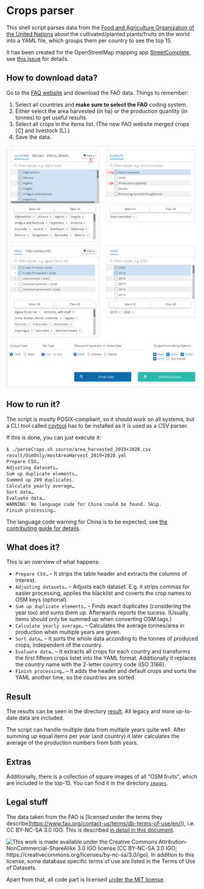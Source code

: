 # Crops parser

This shell script parses data from the [Food and Agriculture Organization of the United Nations](https://www.fao.org/faostat/en/#data/QCL) about the cultivated/planted plants/fruits on the world into a YAML file, which groups them per country to see the top 15.

It has been created for the OpenStreetMap mapping app [StreetComplete](https://github.com/westnordost/StreetComplete), see [this issue](https://github.com/westnordost/StreetComplete/issues/368) for details.

## How to download data?

Go to the [FAQ website](https://www.fao.org/faostat/en/#data/QCL) and download the FAO data. Things to remember:
1. Select all countries and **make sure to select the FAO** coding system.
2. Either select the area harvested (in ha) or the production quantity (in tonnes) to get useful results.
3. Select all crops in the items list. (The new FAO website merged crops [C] and livestock [L].)
4. Save the data.

![screenshot of the FAO website export with important things to select highlighted as explained above](./fao-website-guide.png)

## How to run it?

The script is mostly POSIX-compliant, so it should work on all systems, but a CLI tool called [csvtool](https://github.com/Chris00/ocaml-csv) has to be installed as it is used as a CSV parser.

If this is done, you can just execute it:
```shell
$ ./parseCrops.sh source/area_harvested_2019+2020.csv result/OsmOnly/mostAreaHarvest_2019+2020.yml    
Prepare CSV…
Adjusting datasets…
Sum up duplicate elements…
Summed up 289 duplicates.
Calculate yearly average…
Sort data…
Evaluate data…
WARNING: No language code for China could be found. Skip.
Finish processing…
```

The language code warning for China is to be expected, see [the contributing guide for details](./CONTRIBUTING.md).

## What does it?

This is an overview of what happens:
* `Prepare CSV…` – It strips the table header and extracts the columns of interest.
* `Adjusting datasets…` – Adjusts each dataset. E.g. it strips commas for easier processing, applies the blacklist and coverts the crop names to OSM keys (optional).
* `Sum up duplicate elements…` – Finds exact duplicates (considering the year too) and sums them up. Afterwards reports the sucess. (Usually items should only be summed up when converting OSM tags.)
* `Calculate yearly average…` – Calculates the average tonnes/area in production when multiple years are given.
* `Sort data…` – It sorts the whole data according to the tonnes of produced crops, independent of the country.
* `Evaluate data…` – It extracts all crops for each country and transforms the first fifteen crops listet into the YAML format. Additionally it replaces the country name with the 2-letter country code (ISO 3166).
* `Finish processing…` – It adds the header and default crops and sorts the YAML another time, so the countries are sorted.

## Result

The results can be seen in the directory [result](result). All legacy and more up-to-date data are included.

The script can handle multiple data from multiple years quite well. After summing up equal items per year (and country) it later calculates the average of the production numbers from both years.

## Extras

Additionally, there is a collection of square images of all "OSM fruits", which are included in the top-15. You can find it in the directory [`images`](images/).

## Legal stuff

The data taken from the FAO is [licensed under the terms they describe]https://www.fao.org/contact-us/terms/db-terms-of-use/en/(), i.e. CC BY-NC-SA 3.0 IGO. This is described [in detail in this document](LICENSE-data.md).

![This work is made available under the Creative Commons Attribution-NonCommercial-ShareAlike 3.0 IGO license (CC BY-NC-SA 3.0 IGO; https://creativecommons.org/licenses/by-nc-sa/3.0/igo). In addition to this license, some database specific terms of use are listed in the Terms of Use of Datasets.](https://www.fao.org/faostat/en/src/images/creative_commons.png)

Apart from that, all code part is licensed [under the MIT license](LICENSE.md).
